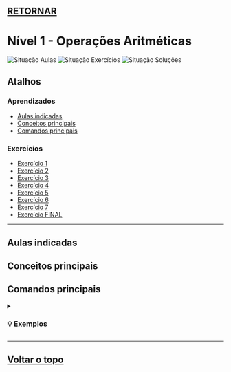 ## [RETORNAR](https://github.com/stallone-dev/Portugol-2022-Acervo)

# Nível 1 - Operações Aritméticas
![Situação Aulas](https://img.shields.io/badge/AULAS-Em%20construção-orange?style=for-the-badge)
![Situação Exercícios](https://img.shields.io/badge/EXERCÍCIOS-CONCLUÍDO-success?style=for-the-badge)
![Situação Soluções](https://img.shields.io/badge/SOLUÇÕES-Em%20construção-orange?style=for-the-badge)

## Atalhos

### Aprendizados
* [Aulas indicadas](#aulas-indicadas)
* [Conceitos principais](#conceitos-principais)
* [Comandos principais](#comandos-principais)

### Exercícios
* [Exercício 1](./Exercicio_01.por)
* [Exercício 2](./Exercicio_02.por)
* [Exercício 3](./Exercicio_03.por)
* [Exercício 4](./Exercicio_04.por)
* [Exercício 5](./Exercicio_05.por)
* [Exercício 6](./Exercicio_06.por)
* [Exercício 7](./Exercicio_07.por)
* [Exercício FINAL](./Exercicio_FINAL.por)

***

## Aulas indicadas

## Conceitos principais

## Comandos principais

<details>
<summary><h3>💡 Exemplos</h3></summary>

**Exemplo 1:**

~~~portugol
    escreva("Olá Mundo!")
~~~
</details>

***

## [Voltar o topo](#retornar)
